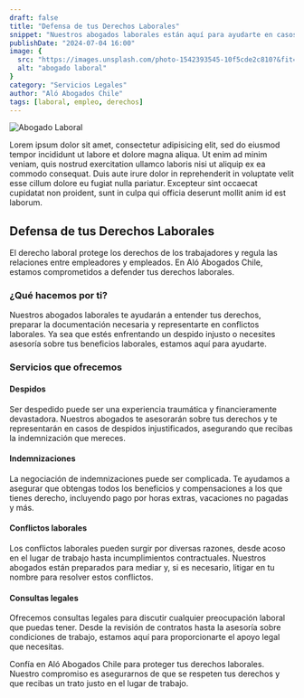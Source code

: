 ```yaml
---
draft: false
title: "Defensa de tus Derechos Laborales"
snippet: "Nuestros abogados laborales están aquí para ayudarte en casos de despidos, indemnizaciones y conflictos laborales."
publishDate: "2024-07-04 16:00"
image: {
  src: "https://images.unsplash.com/photo-1542393545-10f5cde2c810?&fit=crop&w=430&h=240",
  alt: "abogado laboral"
}
category: "Servicios Legales"
author: "Aló Abogados Chile"
tags: [laboral, empleo, derechos]
---
```


![Abogado Laboral](https://images.unsplash.com/photo-1542393545-10f5cde2c810?&fit=crop&w=430&h=240)

Lorem ipsum dolor sit amet, consectetur adipisicing elit, sed do eiusmod tempor incididunt ut labore et dolore magna aliqua. Ut enim ad minim veniam, quis nostrud exercitation ullamco laboris nisi ut aliquip ex ea commodo consequat. Duis aute irure dolor in reprehenderit in voluptate velit esse cillum dolore eu fugiat nulla pariatur. Excepteur sint occaecat cupidatat non proident, sunt in culpa qui officia deserunt mollit anim id est laborum.

## Defensa de tus Derechos Laborales

El derecho laboral protege los derechos de los trabajadores y regula las relaciones entre empleadores y empleados. En Aló Abogados Chile, estamos comprometidos a defender tus derechos laborales.

### ¿Qué hacemos por ti?

Nuestros abogados laborales te ayudarán a entender tus derechos, preparar la documentación necesaria y representarte en conflictos laborales. Ya sea que estés enfrentando un despido injusto o necesites asesoría sobre tus beneficios laborales, estamos aquí para ayudarte.

### Servicios que ofrecemos

#### Despidos

Ser despedido puede ser una experiencia traumática y financieramente devastadora. Nuestros abogados te asesorarán sobre tus derechos y te representarán en casos de despidos injustificados, asegurando que recibas la indemnización que mereces.

#### Indemnizaciones

La negociación de indemnizaciones puede ser complicada. Te ayudamos a asegurar que obtengas todos los beneficios y compensaciones a los que tienes derecho, incluyendo pago por horas extras, vacaciones no pagadas y más.

#### Conflictos laborales

Los conflictos laborales pueden surgir por diversas razones, desde acoso en el lugar de trabajo hasta incumplimientos contractuales. Nuestros abogados están preparados para mediar y, si es necesario, litigar en tu nombre para resolver estos conflictos.

#### Consultas legales

Ofrecemos consultas legales para discutir cualquier preocupación laboral que puedas tener. Desde la revisión de contratos hasta la asesoría sobre condiciones de trabajo, estamos aquí para proporcionarte el apoyo legal que necesitas.

Confía en Aló Abogados Chile para proteger tus derechos laborales. Nuestro compromiso es asegurarnos de que se respeten tus derechos y que recibas un trato justo en el lugar de trabajo.
